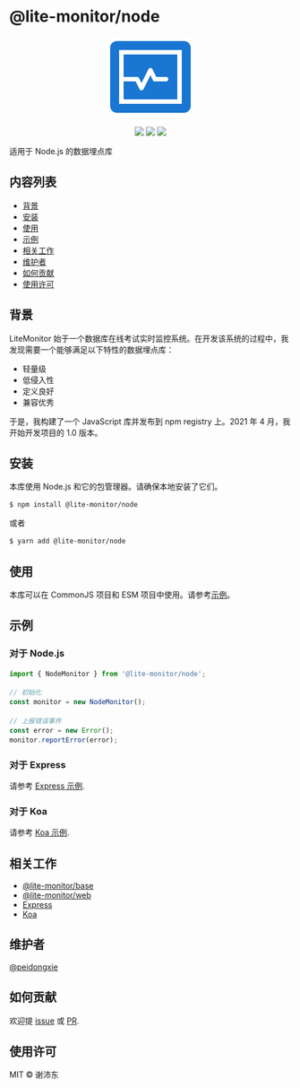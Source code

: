# @lite-monitor/node

<p align="center">
  <img src="https://raw.githubusercontent.com/peidongxie/lite-monitor/main/packages/frontend/public/logo.png">
</p>
<p align="center">
  <img src="https://img.shields.io/github/license/peidongxie/lite-monitor" />
  <img src="https://img.shields.io/github/package-json/v/peidongxie/lite-monitor" />
  <img src="https://img.shields.io/npm/v/@lite-monitor/node" />
</p>

适用于 Node.js 的数据埋点库

## 内容列表

- [背景](#背景)
- [安装](#安装)
- [使用](#使用)
- [示例](#示例)
- [相关工作](#相关工作)
- [维护者](#维护者)
- [如何贡献](#如何贡献)
- [使用许可](#使用许可)

## 背景

LiteMonitor 始于一个数据库在线考试实时监控系统。在开发该系统的过程中，我发现需要一个能够满足以下特性的数据埋点库：

- 轻量级
- 低侵入性
- 定义良好
- 兼容优秀

于是，我构建了一个 JavaScript 库并发布到 npm registry 上。2021 年 4 月，我开始开发项目的 1.0 版本。

## 安装

本库使用 Node.js 和它的包管理器。请确保本地安装了它们。

```sh
$ npm install @lite-monitor/node
```

或者

```sh
$ yarn add @lite-monitor/node
```

## 使用

本库可以在 CommonJS 项目和 ESM 项目中使用。请参考[示例](#示例)。

## 示例

### 对于 Node.js

```typescript
import { NodeMonitor } from '@lite-monitor/node';

// 初始化
const monitor = new NodeMonitor();

// 上报错误事件
const error = new Error();
monitor.reportError(error);
```

### 对于 Express

请参考 [Express 示例](https://github.com/peidongxie/lite-monitor/tree/main/packages/node-express-demo).

### 对于 Koa

请参考 [Koa 示例](https://github.com/peidongxie/lite-monitor/tree/main/packages/node-koa-demo).

## 相关工作

- [@lite-monitor/base](https://github.com/peidongxie/lite-monitor/tree/main/packages/lite-monitor-base)
- [@lite-monitor/web](https://github.com/peidongxie/lite-monitor/tree/main/packages/lite-monitor-web)
- [Express](https://github.com/expressjs/express)
- [Koa](https://github.com/koajs/koa)

## 维护者

[@peidongxie](https://github.com/peidongxie)

## 如何贡献

欢迎提 [issue](https://github.com/peidongxie/lite-monitor/issues/new) 或 [PR](https://github.com/peidongxie/lite-monitor/compare).

## 使用许可

MIT © 谢沛东
